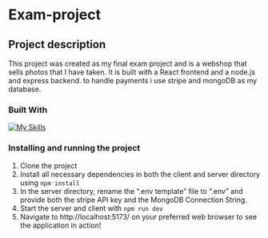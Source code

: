 # Exam-project

## Project description

This project was created as my final exam project and is a webshop that sells photos that I have taken. It is built with a React frontend and a
node.js and express backend. to handle payments i use stripe and mongoDB as my database.

### Built With

[![My Skills](https://skillicons.dev/icons?i=react,nodejs,express,mongodb)](https://skillicons.dev)

### Installing and running the project

1. Clone the project
2. Install all necessary dependencies in both the client and server directory using `npm install`
3. In the server directory, rename the “.env template” file to “.env” and provide both the stripe API key and the MongoDB Connection String.
4. Start the server and client with `npm run dev`
5. Navigate to http://localhost:5173/ on your preferred web browser to see the application in action!
